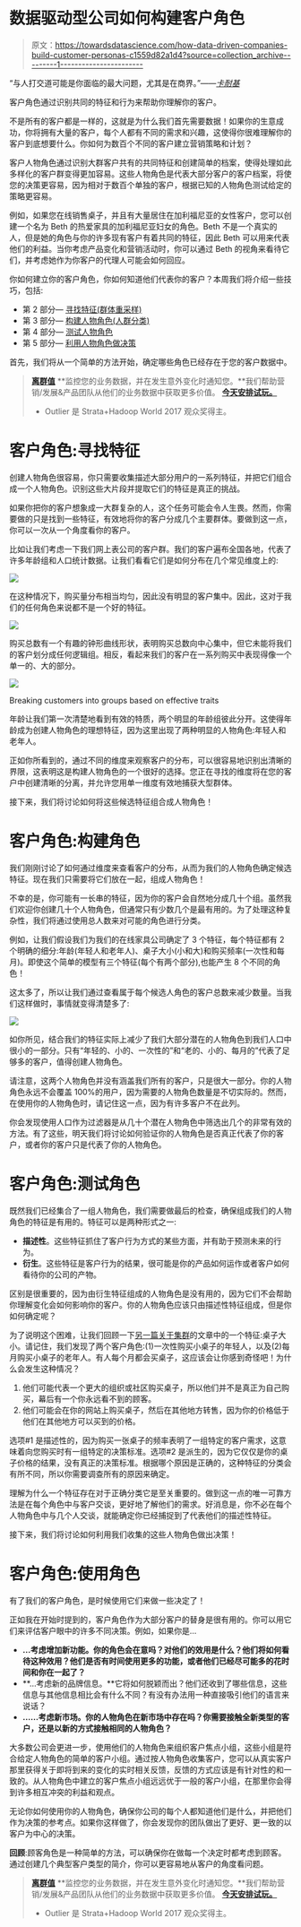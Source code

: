 # 数据驱动型公司如何构建客户角色

> 原文：<https://towardsdatascience.com/how-data-driven-companies-build-customer-personas-c1559d82a1d4?source=collection_archive---------1----------------------->

“与人打交道可能是你面临的最大问题，尤其是在商界。”——[*卡耐基*](https://en.wikipedia.org/wiki/Dale_Carnegie)

客户角色通过识别共同的特征和行为来帮助你理解你的客户。

不是所有的客户都是一样的，这就是为什么我们首先需要数据！如果你的生意成功，你将拥有大量的客户，每个人都有不同的需求和兴趣，这使得你很难理解你的客户到底想要什么。你如何为数百个不同的客户建立营销策略和计划？

客户人物角色通过识别大群客户共有的共同特征和创建简单的档案，使得处理如此多样化的客户群变得更加容易。这些人物角色是代表大部分客户的客户档案，将使您的决策更容易，因为相对于数百个单独的客户，根据已知的人物角色测试给定的策略更容易。

例如，如果您在线销售桌子，并且有大量居住在加利福尼亚的女性客户，您可以创建一个名为 Beth 的热爱家具的加利福尼亚妇女的角色。Beth 不是一个真实的人，但是她的角色与你的许多现有客户有着共同的特征，因此 Beth 可以用来代表他们的利益。当你考虑产品变化和营销活动时，你可以通过 Beth 的视角来看待它们，并考虑她作为你客户的代理人可能会如何回应。

你如何建立你的客户角色，你如何知道他们代表你的客户？本周我们将介绍一些技巧，包括:

*   第 2 部分— [寻找特征(群体重采样)](http://outlier.ai/2017/01/31/customer-personas-finding-traits/)
*   第 3 部分— [构建人物角色(人群分类)](http://outlier.ai/2017/02/01/customer-personas-building-personas/)
*   第 4 部分— [测试人物角色](http://outlier.ai/2017/02/02/customer-personas-testing-personas/)
*   第 5 部分— [利用人物角色做决策](http://outlier.ai/2017/02/03/customer-personas-using-personas/)

首先，我们将从一个简单的方法开始，确定哪些角色已经存在于您的客户数据中。

> [**离群值**](http://outlier.ai/about-outlier/) **监控您的业务数据，并在发生意外变化时通知您。**我们帮助营销/发展&产品团队从他们的业务数据中获取更多价值。 [**今天安排试玩。**](http://outlier.ai/)
> 
> - Outlier 是 Strata+Hadoop World 2017 观众奖得主。

# 客户角色:寻找特征

创建人物角色很容易，你只需要收集描述大部分用户的一系列特征，并把它们组合成一个人物角色。识别这些大片段并提取它们的特征是真正的挑战。

如果你把你的客户想象成一大群复杂的人，这个任务可能会令人生畏。然而，你需要做的只是找到一些特征，有效地将你的客户分成几个主要群体。要做到这一点，你可以一次从一个角度看你的客户。

比如让我们考虑一下我们网上表公司的客户群。我们的客户遍布全国各地，代表了许多年龄组和人口统计数据。让我们看看它们是如何分布在几个常见维度上的:

![](img/2c9cba657f64645f650f0f4248133658.png)

在这种情况下，购买量分布相当均匀，因此没有明显的客户集中。因此，这对于我们的任何角色来说都不是一个好的特征。

![](img/a37efaf077611f1d85a7efc82fc9ac00.png)

购买总数有一个有趣的钟形曲线形状，表明购买总数向中心集中，但它未能将我们的客户划分成任何逻辑组。相反，看起来我们的客户在一系列购买中表现得像一个单一的、大的部分。

![](img/f2972ce182d439232e08d0c6442e419c.png)

Breaking customers into groups based on effective traits

年龄让我们第一次清楚地看到有效的特质，两个明显的年龄组彼此分开。这使得年龄成为创建人物角色的理想特征，因为这里出现了两种明显的人物角色:年轻人和老年人。

正如你所看到的，通过不同的维度来观察客户的分布，可以很容易地识别出清晰的界限，这表明这是构建人物角色的一个很好的选择。您正在寻找的维度将在您的客户中创建清晰的分离，并允许您用单一维度有效地捕获大型群体。

接下来，我们将讨论如何将这些候选特征组合成人物角色！

# 客户角色:构建角色

我们刚刚讨论了如何通过维度来查看客户的分布，从而为我们的人物角色确定候选特征。现在我们只需要将它们放在一起，组成人物角色！

不幸的是，你可能有一长串的特征，因为你的客户会自然地分成几十个组。虽然我们欢迎你创建几十个人物角色，但通常只有少数几个是最有用的。为了处理这种复杂性，我们将通过使用总人数来对可能的角色进行分类。

例如，让我们假设我们为我们的在线家具公司确定了 3 个特征，每个特征都有 2 个明确的细分:年龄(年轻人和老年人)、桌子大小(小和大)和购买频率(一次性和每月)。即使这个简单的模型有三个特征(每个有两个部分),也能产生 8 个不同的角色！

这太多了，所以让我们通过查看属于每个候选人角色的客户总数来减少数量。当我们这样做时，事情就变得清楚多了:

![](img/30cd6da79512276244b5a31a49823435.png)

如你所见，结合我们的特征实际上减少了我们大部分潜在的人物角色到我们人口中很小的一部分。只有“年轻的、小的、一次性的”和“老的、小的、每月的”代表了足够多的客户，值得创建人物角色。

请注意，这两个人物角色并没有涵盖我们所有的客户，只是很大一部分。你的人物角色永远不会覆盖 100%的用户，因为需要的人物角色数量是不切实际的。然而，在使用你的人物角色时，请记住这一点，因为有许多客户不在此列。

你会发现使用人口作为过滤器是从几十个潜在人物角色中筛选出几个的非常有效的方法。有了这些，明天我们将讨论如何验证你的人物角色是否真正代表了你的客户，或者你的客户只是代表了你的人物角色。

# 客户角色:测试角色

既然我们已经集合了一组人物角色，我们需要做最后的检查，确保组成我们的人物角色的特征是有用的。特征可以是两种形式之一:

*   **描述性**。这些特征抓住了客户行为方式的某些方面，并有助于预测未来的行为。
*   **衍生**。这些特征是客户行为的结果，很可能是你的产品如何运作或者客户如何看待你的公司的产物。

区别是很重要的，因为由衍生特征组成的人物角色是没有用的，因为它们不会帮助你理解变化会如何影响你的客户。你的人物角色应该只由描述性特征组成，但是你如何确定呢？

为了说明这个困难，让我们回顾一下[另一篇关于集群](http://outlier.ai/2017/02/06/clustering/)的文章中的一个特征:桌子大小。请记住，我们发现了两个客户角色:(1)一次性购买小桌子的年轻人，以及(2)每月购买小桌子的老年人。有人每个月都会买桌子，这应该会让你感到奇怪吧！为什么会发生这种情况？

1.  他们可能代表一个更大的组织或社区购买桌子，所以他们并不是真正为自己购买，幕后有一个你永远看不到的顾客。
2.  他们可能会在你的网站上购买桌子，然后在其他地方转售，因为你的价格低于他们在其他地方可以买到的价格。

选项#1 是描述性的，因为购买一张桌子的频率表明了一组特定的客户需求，这意味着向您购买时有一组特定的决策标准。选项#2 是派生的，因为它仅仅是你的桌子价格的结果，没有真正的决策标准。根据哪个原因是正确的，这种特征的分类会有所不同，所以你需要调查所有的原因来确定。

理解为什么一个特征存在对于正确分类它是至关重要的。做到这一点的唯一可靠方法是在每个角色中与客户交谈，更好地了解他们的需求。好消息是，你不必在每个人物角色中与几个人交谈，就能确定你已经捕捉到了代表他们的描述性特征。

接下来，我们将讨论如何利用我们收集的这些人物角色做出决策！

# 客户角色:使用角色

有了我们的客户角色，是时候使用它们来做一些决定了！

正如我在开始时提到的，客户角色作为大部分客户的替身是很有用的。你可以用它们来评估客户眼中的许多不同决策。例如，如果你是…

*   **…考虑增加新功能。你的角色会在意吗？对他们的效用是什么？他们将如何看待这种效用？他们是否有时间使用更多的功能，或者他们已经尽可能多的花时间和你在一起了？**
*   **…考虑新的品牌信息。**它将如何脱颖而出？他们还收到了哪些信息，这些信息与其他信息相比会有什么不同？有没有办法用一种直接吸引他们的语言来说话？
*   **……考虑新市场。你的人物角色在新市场中存在吗？你需要接触全新类型的客户，还是以新的方式接触相同的人物角色？**

大多数公司会更进一步，使用他们的人物角色来组织客户焦点小组，这些小组是符合给定人物角色的简单的客户小组。通过按人物角色收集客户，您可以从真实客户那里获得关于即将到来的变化的实时相关反馈，反馈的方式应该是有针对性的和一致的。从人物角色中建立的客户焦点小组远远优于一般的客户小组，在那里你会得到许多相互冲突的利益和观点。

无论你如何使用你的人物角色，确保你公司的每个人都知道他们是什么，并把他们作为决策的参考点。如果你这样做了，你会发现你的团队做出了更好、更一致的以客户为中心的决策。

**回顾**:顾客角色是一种简单的方法，可以确保你在做每一个决定时都考虑到顾客。通过创建几个典型客户类型的简介，你可以更容易地从客户的角度看问题。

> [**离群值**](http://outlier.ai/about-outlier/) **监控您的业务数据，并在发生意外变化时通知您。**我们帮助营销/发展&产品团队从他们的业务数据中获取更多价值。 [**今天安排试玩。**](http://outlier.ai/)
> 
> - Outlier 是 Strata+Hadoop World 2017 观众奖得主。